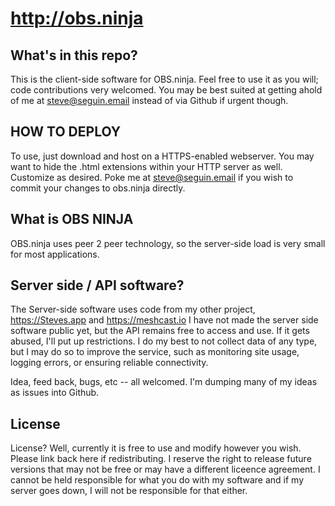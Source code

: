 # http://obs.ninja

## What's in this repo?

This is the client-side software for OBS.ninja.  Feel free to use it as you will; code contributions very welcomed. You may be best suited at getting ahold of me at steve@seguin.email instead of via Github if urgent though.

## HOW TO DEPLOY

To use, just download and host on a HTTPS-enabled webserver. You may want to hide the .html extensions within your HTTP server as well. Customize as desired. Poke me at steve@seguin.email if you wish to commit your changes to obs.ninja directly.

## What is OBS NINJA
OBS.ninja uses peer 2 peer technology, so the server-side load is very small for most applications.

## Server side / API software?

The Server-side software uses code from my other project, https://Steves.app and https://meshcast.io  I have not made the server side software public yet, but the API remains free to access and use. If it gets abused, I'll put up restrictions. I do my best to not collect data of any type, but I may do so to improve the service, such as monitoring site usage, logging errors, or ensuring reliable connectivity.

Idea, feed back, bugs, etc -- all welcomed.  I'm dumping many of my ideas as issues into Github.

## License 

License? Well, currently it is free to use and modify however you wish. Please link back here if redistributing.  I reserve the right to  release future versions that may not be free or may have a different liceence agreement. I cannot be held responsible for what you do with my software and if my server goes down, I will not be responsible for that either. 
